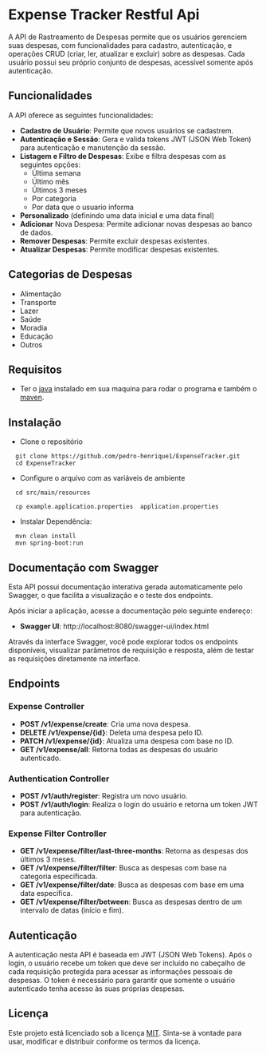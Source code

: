 # Expense Tracker Restful Api

A API de Rastreamento de Despesas permite que os usuários gerenciem suas despesas, com funcionalidades para cadastro,
autenticação, e operações CRUD (criar, ler, atualizar e excluir) sobre as despesas. Cada usuário possui seu próprio
conjunto de despesas, acessível somente após autenticação.

## Funcionalidades

A API oferece as seguintes funcionalidades:

* **Cadastro de Usuário**: Permite que novos usuários se cadastrem.
* **Autenticação e Sessão**: Gera e valida tokens JWT (JSON Web Token) para autenticação e manutenção da sessão.
* **Listagem e Filtro de Despesas**: Exibe e filtra despesas com as seguintes opções:
    * Última semana
    * Último mês
    * Últimos 3 meses
    * Por categoria
    * Por data que o usuario informa
* **Personalizado** (definindo uma data inicial e uma data final)
* **Adicionar** Nova Despesa: Permite adicionar novas despesas ao banco de dados.
* **Remover Despesas**: Permite excluir despesas existentes.
* **Atualizar Despesas**: Permite modificar despesas existentes.

## Categorias de Despesas

* Alimentação
* Transporte
* Lazer
* Saúde
* Moradia
* Educação
* Outros

## Requisitos

- Ter o [java](https://www.java.com/download/ie_manual.jsp) instalado em sua maquina para rodar o programa
  e também o [maven](https://maven.apache.org/install.html).

## Instalação

- Clone o repositório

```git
  git clone https://github.com/pedro-henrique1/ExpenseTracker.git
  cd ExpenseTracker
```

- Configure o arquivo com as variáveis de ambiente

```
  cd src/main/resources
  
  cp example.application.properties  application.properties
```


- Instalar Dependência:

```
  mvn clean install
  mvn spring-boot:run

```

## Documentação com Swagger
Esta API possui documentação interativa gerada automaticamente pelo Swagger, o que facilita a visualização e o teste dos endpoints.

Após iniciar a aplicação, acesse a documentação pelo seguinte endereço:

* **Swagger UI**: http://localhost:8080/swagger-ui/index.html

Através da interface Swagger, você pode explorar todos os endpoints disponíveis, visualizar parâmetros de requisição e resposta, além de testar as requisições diretamente na interface.



## Endpoints

### Expense Controller
* **POST /v1/expense/create**: Cria uma nova despesa.
* **DELETE /v1/expense/{id}**: Deleta uma despesa pelo ID.
* **PATCH /v1/expense/{id}**: Atualiza uma despesa com base no ID.
* **GET /v1/expense/all**: Retorna todas as despesas do usuário autenticado.
### Authentication Controller
* **POST /v1/auth/register**: Registra um novo usuário.
* **POST /v1/auth/login**: Realiza o login do usuário e retorna um token JWT para autenticação.
### Expense Filter Controller
* **GET /v1/expense/filter/last-three-months**: Retorna as despesas dos últimos 3 meses.
* **GET /v1/expense/filter/filter**: Busca as despesas com base na categoria especificada.
* **GET /v1/expense/filter/date**: Busca as despesas com base em uma data específica.
* **GET /v1/expense/filter/between**: Busca as despesas dentro de um intervalo de datas (início e fim).

## Autenticação
A autenticação nesta API é baseada em JWT (JSON Web Tokens). Após o login, o usuário recebe um token que deve ser incluído no cabeçalho de cada requisição protegida para acessar as informações pessoais de despesas. O token é necessário para garantir que somente o usuário autenticado tenha acesso às suas próprias despesas.


## Licença
Este projeto está licenciado sob a licença [MIT](LICENSE). Sinta-se à vontade para usar, modificar e distribuir conforme os termos da licença.









